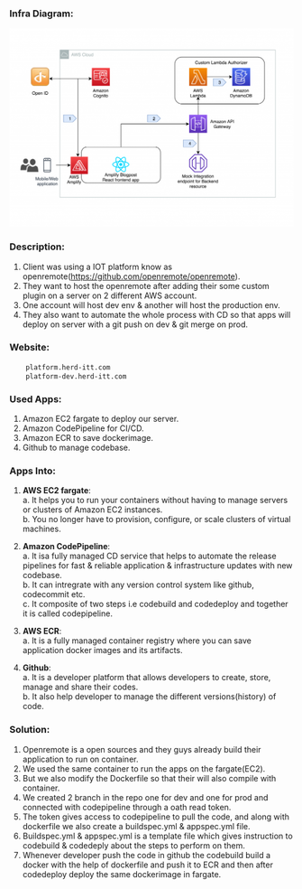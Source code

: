 ### Infra Diagram:
![Screenshot](arch.png)

### Description:
1. Client was using a IOT platform know as openremote(https://github.com/openremote/openremote).
2. They want to host the openremote after adding their some custom plugin on a server on 2 different AWS account.
3. One account will host dev env & another will host the production env.
4. They also want to automate the whole process with CD so that apps will deploy on server with a git push on dev & git merge on prod.

### Website: 
``````
    platform.herd-itt.com
    platform-dev.herd-itt.com
``````

### Used Apps:
1. Amazon EC2 fargate to deploy our server.
2. Amazon CodePipeline for CI/CD.
3. Amazon ECR to save dockerimage.
4. Github to manage codebase.

### Apps Into:
1. **AWS EC2 fargate**:<br/>
                    a. It helps you to run your containers without having to manage servers or clusters of Amazon EC2 instances. <br/>
                    b. You no longer have to provision, configure, or scale clusters of virtual machines.

2. **Amazon CodePipeline**:<br/>
                     a. It isa  fully managed CD service that helps to automate the release pipelines for fast & reliable application & infrastructure updates with new codebase. <br/>
                     b. It can intregrate with any version control system like github, codecommit etc. <br/>
                     c. It composite of two steps i.e codebuild and codedeploy and together it is called codepipeline.

3. **AWS ECR**:<br/>
            a. It is a fully managed container registry where you can save application docker images and its artifacts.

4. **Github**:<br/>
            a. It is a developer platform that allows developers to create, store, manage and share their codes. <br/>
            b. It also help developer to manage the different versions(history) of code.

### Solution:
1. Openremote is a open sources and they guys already build their application to run on container.
2. We used the same container to run the apps on the fargate(EC2).
3. But we also modify the Dockerfile so that their will also compile with container.
4. We created 2 branch in the repo one for dev and one for prod and connected with codepipeline through a oath read token.
5. The token gives access to codepipeline to pull the code, and along with dockerfile we also create a buildspec.yml & appspec.yml file.
6. Buildspec.yml & appspec.yml is a template file which gives instruction to codebuild & codedeply about the steps to perform on them.
7. Whenever developer push the code in github the codebuild build a docker with the help of dockerfile and push it to ECR and then after codedeploy deploy the same dockerimage in fargate.
